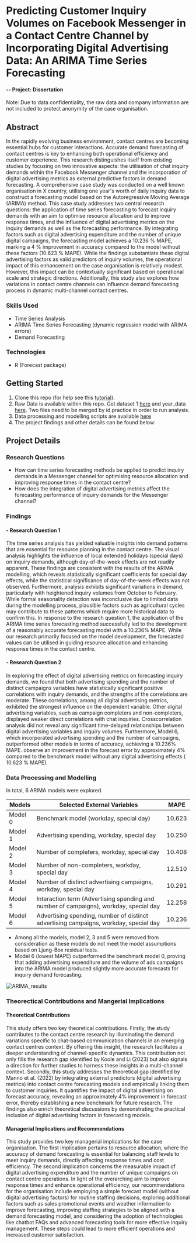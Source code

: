 # Predicting Customer Inquiry Volumes on Facebook Messenger in a Contact Centre Channel by Incorporating Digital Advertising Data: An ARIMA Time Series Forecasting

#### -- Project: Dissertation 
Note: Due to data confidentiality, the raw data and company information are not included to protect anonymity of the case organisation.

## Abstract
In the rapidly evolving business environment, contact centres are becoming essential hubs for customer interactions. Accurate demand forecasting of contact centres is key to enhancing both operational efficiency and customer experience. This research distinguishes itself from existing studies by focusing on two innovative aspects: the utilisation of chat inquiry demands within the Facebook Messenger channel and the incorporation of digital advertising metrics as external predictive factors in demand forecasting. A comprehensive case study was conducted on a well known organisation in X country, utilising one year's worth of daily inquiry data to construct a forecasting model based on the Autoregressive Moving Average (ARIMA) method. This case study addresses two central research questions: the application of time series forecasting to forecast inquiry demands with an aim to optimise resource allocation and to improve response times, and the influence of digital advertising metrics on the inquiry demands as well as the forecasting performance. By integrating factors such as digital advertising expenditure and the number of unique digital campaigns, the forecasting model achieves a 10.236 % MAPE, marking a 4 % improvement in accuracy compared to the model without these factors (10.623 % MAPE). While the findings substantiate these digital advertising factors as valid predictors of inquiry volumes, the operational impact of this enhancement on the case organisation is relatively modest. However, this impact can be contextually significant based on operational scale and strategic directions. Additionally, this study also explores how variations in contact centre channels can influence demand forecasting process in dynamic multi-channel contact centres.

### Skills Used
* Time Series Analysis
* ARIMA Time Series Forecasting (dynamic regression model with ARIMA errors)
* Demand Forecasting

### Technologies
* R (Forecast package)

## Getting Started

1. Clone this repo (for help see this [tutorial](https://help.github.com/articles/cloning-a-repository/)).
2. Raw Data is available within this repo. Get dataset 1 [here](https://github.com/khinydnlin/portfolio/blob/main/Impact%20Analysis_ACIC%20challenge/acic_data.csv) and year_data [here](https://github.com/khinydnlin/portfolio/blob/main/Impact%20Analysis_ACIC%20challenge/acic_year.csv). Two files need to be merged by id.practice in order to run analysis.
3. Data processing and modelling scripts are available [here](https://github.com/khinydnlin/portfolio/blob/main/Impact%20Analysis_ACIC%20challenge/DiD_analysis_scripts.R)
4. The project findings and other details can be found below:

## Project Details

### Research Questions
- How can time series forecasting methods be applied to predict inquiry demands in a Messenger channel for optimising resource allocation and improving response times in the contact centre? 
- How does the integration of digital advertising metrics affect the forecasting performance of inquiry demands for the Messenger channel? 

### Findings

#### - Research Question 1
The time series analysis has yielded valuable insights into demand patterns that are essential for resource planning in the contact centre. The visual analysis highlights the influence of local extended holidays (special days) on inquiry demands, although day-of-the-week effects are not readily apparent. These findings are consistent with the results of the ARIMA modelling, which reveals statistically significant coefficients for special day effects, while the statistical significance of day-of-the-week effects was not observed. Furthermore, analysis exhibits significant variations in demand, particularly with heightened inquiry volumes from October to February. While formal seasonality detection was inconclusive due to limited data during the modelling process, plausible factors such as agricultural cycles may contribute to these patterns which require more historical 
data to confirm this. In response to the research question 1, the application of the ARIMA time series forecasting method successfully led to the development of a reasonably accurate forecasting model with a 10.236% MAPE. While our research primarily focused on the model development, the forecasted values can be utilised in guiding resource allocation and enhancing response times in the contact centre.

#### - Research Question 2 
In exploring the effect of digital advertising metrics on forecasting inquiry demands, we found that both advertising spending and the number of distinct campaigns variables have statistically significant positive correlations with inquiry demands, and the strengths of the correlations are moderate. These correlations, among all digital advertising metrics, exhibited the strongest influence on the dependent variable. Other digital advertising variables, such as campaign completers and non-completers, displayed weaker direct correlations with chat inquiries. Crosscorrelation analysis did not reveal any significant time-delayed relationships between digital advertising variables and inquiry volumes. Furthermore, Model 6, which incorporated advertising spending and the number of campaigns, outperformed other models in terms of accuracy, achieving a 10.236% MAPE. observe an improvement in the forecast error by approximately 4% compared to the benchmark model without any digital advertising effects ( 10.623 % MAPE).

### Data Processing and Modelling

In total, 6 ARIMA models were explored.

| Models  | Selected External Variables                                                             | MAPE   |
|---------|-----------------------------------------------------------------------------------------|--------|
| Model 0 | Benchmark model (workday, special day)                                                  | 10.623 |
| Model 1 | Advertising spending, workday, special day                                              | 10.250 |
| Model 2 | Number of completers, workday, special day                                              | 10.408 |
| Model 3 | Number of non-completers, workday, special day                                          | 12.510 |
| Model 4 | Number of distinct advertising campaigns, workday, special day                          | 10.291 |
| Model 5 | Interaction term (Advertising spending  and number of campaigns),  workday, special day | 12.258 |
| Model 6 | Advertising spending, number of distinct advertising campaigns, workday, special day    | 10.236 |

- Among all the models, model 2, 3 and 5 were removed from consideration as these models do not meet the model assumptions based on Ljung-Box residual tests.
- Model 6 (lowest MAPE) outperformed the benchmark model 0, proving that adding advertising expenditure and the volume of ads campaigns into the ARIMA model produced slightly more accurate forecasts for inquiry demand forecasting.

![ARIMA_results](https://github.com/khinydnlin/portfolio/assets/145341635/09d231af-dd0f-461a-94dd-ebf2ff2d382c)


### Theorectical Contributions and Mangerial Implications

#### Theoretical Contributions 
This study offers two key theoretical contributions. Firstly, the study contributes to the contact centre research by illuminating the demand variations specific to chat-based communication channels in an emerging contact centres context. By offering this insight, the research facilitates a deeper understanding of channel-specific dynamics. This contribution not only fills the research gap identified by Koole and Li (2023) but also signals a direction for further studies to harness these insights in a multi-channel context. Secondly, this study addresses the theoretical gap identified by Manno et al. (2022) by integrating external predictors (digital advertising metrics) into contact centre forecasting models and empirically linking them to customer inquiries. It quantifies the impact of digital advertising on forecast accuracy, revealing an approximately 4% improvement in forecast error, thereby establishing a new benchmark for future research. The findings also enrich theoretical discussions by demonstrating the practical inclusion of digital advertising factors in forecasting models. 

#### Managerial Implications and Recommendations 
This study provides two key managerial implications for the case organisation. The first implication pertains to resource allocation, where the accuracy of demand forecasting is essential for balancing staff levels to meet inquiry demands, directly affecting response times and cost efficiency. The second implication concerns the measurable impact of digital advertising expenditure and the number of unique campaigns on contact centre operations.  In light of the overarching aim to improve response times and enhance operational efficiency, our recommendations for the organisation include employing a simple forecast model (without digital 
advertising factors) for routine staffing decisions, exploring additional factors such as sales promotional events and weather information to improve forecasting, improving staffing strategies to be aligned with a demand forecasting model, and considering the adoption of technologies like chatbot FAQs and advanced forecasting tools for more effective inquiry management. These steps could lead to more efficient operations and increased customer satisfaction.


